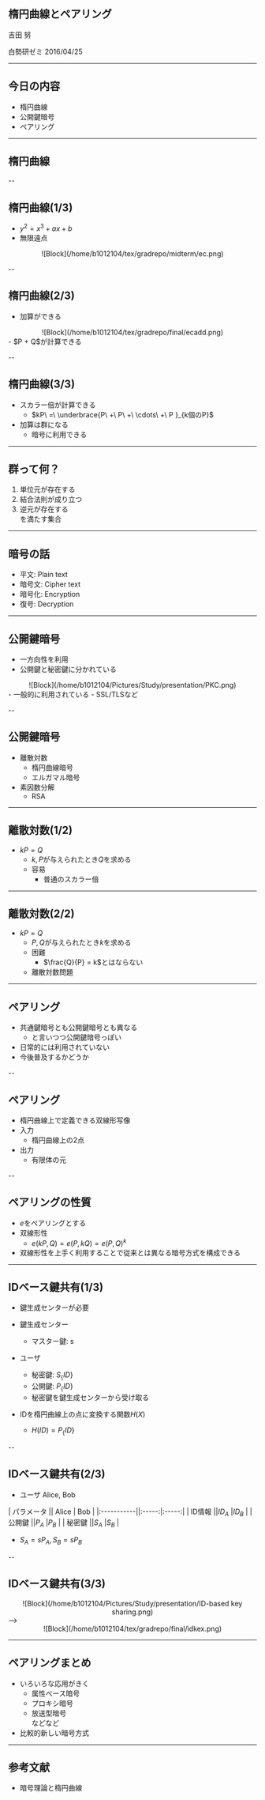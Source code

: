 ## 楕円曲線とペアリング


吉田 努  
  
白勢研ゼミ 2016/04/25  

<style type="text/css">
	.reveal table {
		font-size: 80%;
	}
</style>

<style type="text/css">
.reveal section img {
  margin: 15px 0px;
  border: 0px;
  box-shadow: 0 0 0px rgba(0, 0, 0, 0);
}
</style>

---
## 今日の内容
- 楕円曲線
- 公開鍵暗号
- ペアリング

---
## 楕円曲線

--
## 楕円曲線(1/3)
- $y^2 = x^3 + ax +b$
- 無限遠点
<center>![Block](/home/b1012104/tex/gradrepo/midterm/ec.png)</center>

--
## 楕円曲線(2/3)
- 加算ができる
<center>![Block](/home/b1012104/tex/gradrepo/final/ecadd.png)</center>
- $P + Q$が計算できる

--
## 楕円曲線(3/3)
- スカラー倍が計算できる
	- $kP\ =\ \underbrace{P\ +\ P\ +\ \cdots\ +\ P }_{k個のP}$
- 加算は群になる
	- 暗号に利用できる

---
## 群って何？
1. 単位元が存在する
1. 結合法則が成り立つ
1. 逆元が存在する  
を満たす集合

---
## 暗号の話
- 平文: Plain text
- 暗号文: Cipher text
- 暗号化: Encryption
- 復号: Decryption

---
## 公開鍵暗号
- 一方向性を利用
- 公開鍵と秘密鍵に分かれている
<center>![Block](/home/b1012104/Pictures/Study/presentation/PKC.png)</center>
- 一般的に利用されている
	- SSL/TLSなど

--
## 公開鍵暗号
- 離散対数
	- 楕円曲線暗号
	- エルガマル暗号
- 素因数分解
	- RSA

---
## 離散対数(1/2)
- $kP = Q$
	- $k, P$が与えられたとき$Q$を求める
	- 容易
		- 普通のスカラー倍

---
## 離散対数(2/2)
- $kP = Q$
	- $P, Q$が与えられたとき$k$を求める
	- 困難
		- $\frac{Q}{P} = k$とはならない
	- 離散対数問題

---
## ペアリング
- 共通鍵暗号とも公開鍵暗号とも異なる
	- と言いつつ公開鍵暗号っぽい
- 日常的には利用されていない
- 今後普及するかどうか

--
## ペアリング
- 楕円曲線上で定義できる双線形写像
- 入力
	- 楕円曲線上の2点
- 出力
	- 有限体の元

--
## ペアリングの性質
- $e$をペアリングとする
- 双線形性
    - $e(kP, Q) = e(P, kQ)= e(P, Q)^k$
- 双線形性を上手く利用することで従来とは異なる暗号方式を構成できる

---
## IDベース鍵共有(1/3)
- 鍵生成センターが必要
- 鍵生成センター
	- マスター鍵: s
- ユーザ
	- 秘密鍵: $S_\{ID\}$
	- 公開鍵: $P_\{ID\}$
	- 秘密鍵を鍵生成センターから受け取る

- IDを楕円曲線上の点に変換する関数$H(X)$
	- $H(ID) = P_\{ID\}$

--
## IDベース鍵共有(2/3)
- ユーザ Alice, Bob

| パラメータ || Alice |  Bob  |
|:-----------||:-----:|:-----:|
| ID情報     ||$ID_A$ |$ID_B$ |
| 公開鍵     ||$P_A$  |$P_B$  |
| 秘密鍵     ||$S_A$  |$S_B$  |

- $S_A = sP_A, S_B = sP_B$

--
## IDベース鍵共有(3/3)
<center>![Block](/home/b1012104/Pictures/Study/presentation/ID-based key sharing.png)</center>
-->
<center>![Block](/home/b1012104/tex/gradrepo/final/idkex.png)</center>

---
## ペアリングまとめ
- いろいろな応用がきく
	- 属性ベース暗号
	- プロキシ暗号
	- 放送型暗号  
	などなど
- 比較的新しい暗号方式

---
## 参考文献
- 暗号理論と楕円曲線
